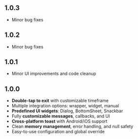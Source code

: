 ## 1.0.3
- Minor bug fixes  

## 1.0.2  
- Minor bug fixes

## 1.0.1  
- Minor UI improvements and code cleanup  

## 1.0.0 
- **Double-tap to exit** with customizable timeframe  
- Multiple integration options: wrapper, widget, manual  
- **Predefined UI widgets**: Dialog, BottomSheet, Snackbar  
- Fully **customizable messages**, callbacks, and UI  
- **Cross-platform toast** with Android/iOS support  
- Clean **memory management**, error handling, and null safety  
- Easy-to-use configuration and global override